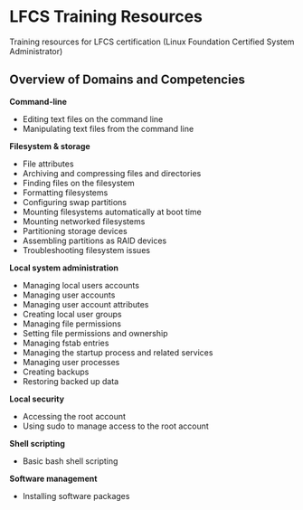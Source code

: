 # LFCS Training Resources

Training resources for LFCS certification (Linux Foundation Certified System Administrator)

## Overview of Domains and Competencies

**Command-line**
- Editing text files on the command line
- Manipulating text files from the command line

**Filesystem & storage**
- File attributes
- Archiving and compressing files and directories
- Finding files on the filesystem
- Formatting filesystems
- Configuring swap partitions
- Mounting filesystems automatically at boot time
- Mounting networked filesystems
- Partitioning storage devices
- Assembling partitions as RAID devices
- Troubleshooting filesystem issues

**Local system administration**
- Managing local users accounts
- Managing user accounts
- Managing user account attributes
- Creating local user groups
- Managing file permissions
- Setting file permissions and ownership
- Managing fstab entries
- Managing the startup process and related services
- Managing user processes
- Creating backups
- Restoring backed up data

**Local security**
- Accessing the root account
- Using sudo to manage access to the root account

**Shell scripting**
- Basic bash shell scripting

**Software management**
- Installing software packages
